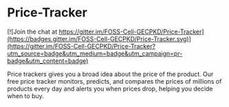 # Price-Tracker

[![Join the chat at https://gitter.im/FOSS-Cell-GECPKD/Price-Tracker](https://badges.gitter.im/FOSS-Cell-GECPKD/Price-Tracker.svg)](https://gitter.im/FOSS-Cell-GECPKD/Price-Tracker?utm_source=badge&utm_medium=badge&utm_campaign=pr-badge&utm_content=badge)

Price trackers gives you a broad idea about the price of the product. 
Our free price tracker monitors, predicts, and compares the prices of millions of products every day and alerts you when prices drop, helping you decide when to buy.






			


